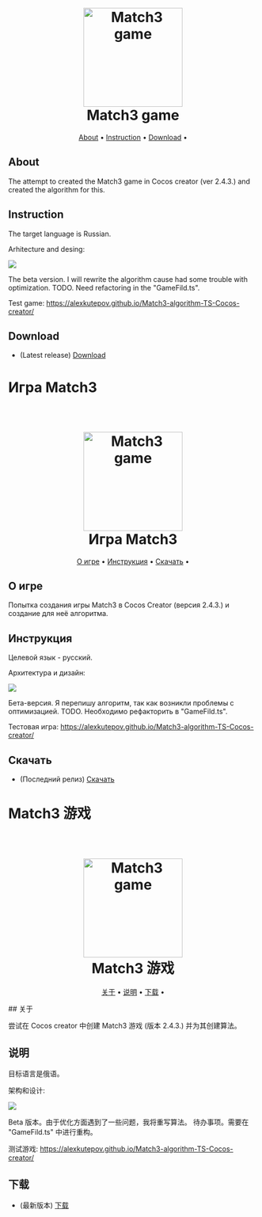 <h1 align="center">
  <br>
   <a href="https://alexkutepov.github.io/Match3-algorithm-TS-Cocos-creator/"><img src="https://sun9-64.userapi.com/impg/oWoasmHHURTs52ra6VPKGf4Os6Wi80pBv9n_aQ/9jeO3ZnVEMs.jpg?size=124x121&quality=95&sign=0ffaeba0c59d11ff75a8f890c5058a6a&type=album" alt="Match3 game" width="200"></a>
  <br>
    Match3 game
  <br>
</h1>

<p align="center">
  <a href="#about">About</a> •
    <a href="#about">Instruction</a> •
  <a href="#Download">Download</a> •

</p>

## About

The attempt to created the Match3 game in Cocos creator (ver 2.4.3.)
and created the algorithm for this.

## Instruction

The target language is Russian.

Arhitecture and desing:

![](https://sun9-51.userapi.com/impg/9_qHgDa3ixRQgsOla2KzdduFhDxj7bUfm23uoA/IR6Uz1Lq4Nk.jpg?size=580x216&quality=95&sign=25ecee1390d2f7d490a9bd113d0cf2de&type=album)

The beta version. I will rewrite the algorithm cause had some trouble with optimization.
TODO. Need refactoring in the "GameFild.ts". 

Test game: https://alexkutepov.github.io/Match3-algorithm-TS-Cocos-creator/

## Download

- (Latest release) [Download](https://github.com/AlexKutepov/Match3-algorithm-TS-Cocos-creator/releases/)


# Игра Match3
<h1 align="center">
  <br>
   <a href="https://alexkutepov.github.io/Match3-algorithm-TS-Cocos-creator/"><img src="https://sun9-64.userapi.com/impg/oWoasmHHURTs52ra6VPKGf4Os6Wi80pBv9n_aQ/9jeO3ZnVEMs.jpg?size=124x121&quality=95&sign=0ffaeba0c59d11ff75a8f890c5058a6a&type=album" alt="Match3 game" width="200"></a>
  <br>
    Игра Match3
  <br>
</h1>

<p align="center">
  <a href="#О игре">О игре</a> •
    <a href="#Инструкция">Инструкция</a> •
  <a href="#Скачать">Скачать</a> •

</p>

## О игре

Попытка создания игры Match3 в Cocos Creator (версия 2.4.3.)
и создание для неё алгоритма.

## Инструкция

Целевой язык - русский.

Архитектура и дизайн:

![](https://sun9-51.userapi.com/impg/9_qHgDa3ixRQgsOla2KzdduFhDxj7bUfm23uoA/IR6Uz1Lq4Nk.jpg?size=580x216&quality=95&sign=25ecee1390d2f7d490a9bd113d0cf2de&type=album)

Бета-версия. Я перепишу алгоритм, так как возникли проблемы с оптимизацией.
TODO. Необходимо рефакторить в "GameFild.ts".

Тестовая игра: https://alexkutepov.github.io/Match3-algorithm-TS-Cocos-creator/

## Скачать

- (Последний релиз) [Скачать](https://github.com/AlexKutepov/Match3-algorithm-TS-Cocos-creator/releases/)

# Match3 游戏
<h1 align="center">
  <br>
   <a href="https://alexkutepov.github.io/Match3-algorithm-TS-Cocos-creator/"><img src="https://sun9-64.userapi.com/impg/oWoasmHHURTs52ra6VPKGf4Os6Wi80pBv9n_aQ/9jeO3ZnVEMs.jpg?size=124x121&quality=95&sign=0ffaeba0c59d11ff75a8f890c5058a6a&type=album" alt="Match3 game" width="200"></a>
  <br>
    Match3 游戏
  <br>
</h1>

<p align="center">
  <a href="#说明">关于</a> •
    <a href="#下载">说明</a> •
  <a href="#下载">下载</a> •

</p> 
## 关于

尝试在 Cocos creator 中创建 Match3 游戏 (版本 2.4.3.) 并为其创建算法。

## 说明

目标语言是俄语。

架构和设计:

![](https://sun9-51.userapi.com/impg/9_qHgDa3ixRQgsOla2KzdduFhDxj7bUfm23uoA/IR6Uz1Lq4Nk.jpg?size=580x216&quality=95&sign=25ecee1390d2f7d490a9bd113d0cf2de&type=album)

Beta 版本。由于优化方面遇到了一些问题，我将重写算法。
待办事项。需要在 "GameFild.ts" 中进行重构。

测试游戏: https://alexkutepov.github.io/Match3-algorithm-TS-Cocos-creator/

## 下载

- (最新版本) [下载](https://github.com/AlexKutepov/Match3-algorithm-TS-Cocos-creator/releases/)
